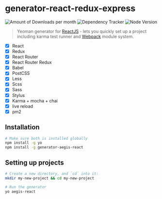 # generator-react-redux-express

![Amount of Downloads per month](https://img.shields.io/npm/dm/generator-aegis-react.svg "Amount of Downloads") ![Dependency Tracker](https://img.shields.io/david/aegis-design/generator-aegis-react.svg "Dependency Tracker")  ![Node Version](https://img.shields.io/node/v/generator-aegis-react.svg "Node Version")

> Yeoman generator for [ReactJS](http://facebook.github.io/react/) - lets you quickly set up a project including karma test runner and [Webpack](http://webpack.github.io/) module system.

- [x] React
- [x] Redux
- [x] React Router
- [x] React Router Redux
- [x] Babel
- [x] PostCSS
- [x] Less
- [x] Scss
- [x] Sass
- [x] Stylus
- [x] Karma + mocha + chai
- [x] live reload
- [x] pm2

## Installation
```bash
# Make sure both is installed globally
npm install -g yo
npm install -g generator-aegis-react
```

## Setting up projects
```bash
# Create a new directory, and `cd` into it:
mkdir my-new-project && cd my-new-project

# Run the generator
yo aegis-react
```
